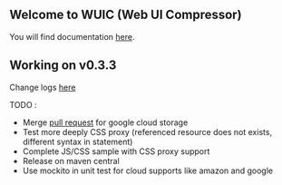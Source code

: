 ## Welcome to WUIC (Web UI Compressor) 

You will find documentation [here](http://gdrouet.github.io/wuic/).

## Working on v0.3.3

Change logs [here](https://github.com/gdrouet/wuic/issues?labels=0.3.3&page=1&state=open)

TODO :
* Merge [pull request](https://github.com/gdrouet/wuic/pull/44) for google cloud storage
* Test more deeply CSS proxy (referenced resource does not exists, different syntax in statement)
* Complete JS/CSS sample with CSS proxy support
* Release on maven central
* Use mockito in unit test for cloud supports like amazon and google